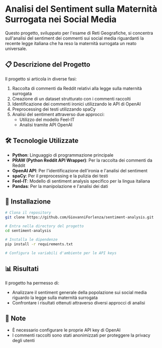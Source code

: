 # Analisi del Sentiment sulla Maternità Surrogata nei Social Media

Questo progetto, sviluppato per l'esame di Reti Geografiche, si concentra sull'analisi del sentiment dei commenti sui social media riguardanti la recente legge italiana che ha reso la maternità surrogata un reato universale.

## 📋 Descrizione del Progetto

Il progetto si articola in diverse fasi:
1. Raccolta di commenti da Reddit relativi alla legge sulla maternità surrogata
2. Creazione di un dataset strutturato con i commenti raccolti
3. Identificazione dei commenti ironici utilizzando le API di OpenAI
4. Preprocessing dei testi utilizzando spaCy
5. Analisi del sentiment attraverso due approcci:
   - Utilizzo del modello Feel-IT
   - Analisi tramite API OpenAI

## 🛠️ Tecnologie Utilizzate

- **Python**: Linguaggio di programmazione principale
- **PRAW (Python Reddit API Wrapper)**: Per la raccolta dei commenti da Reddit
- **OpenAI API**: Per l'identificazione dell'ironia e l'analisi del sentiment
- **spaCy**: Per il preprocessing e la pulizia dei testi
- **Feel-IT**: Modello di sentiment analysis specifico per la lingua italiana
- **Pandas**: Per la manipolazione e l'analisi dei dati

## 🚀 Installazione

```bash
# Clona il repository
git clone https://github.com/GiovanniForlenza/sentiment-analysis.git

# Entra nella directory del progetto
cd sentiment-analysis

# Installa le dipendenze
pip install -r requirements.txt

# Configura le variabili d'ambiente per le API keys
```

## 📊 Risultati

Il progetto ha permesso di:
- Analizzare il sentiment generale della popolazione sui social media riguardo la legge sulla maternità surrogata
- Confrontare i risultati ottenuti attraverso diversi approcci di analisi

## 📝 Note

- È necessario configurare le proprie API key di OpenAI
- I commenti raccolti sono stati anonimizzati per proteggere la privacy degli utenti
